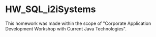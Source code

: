 # HW_SQL_i2iSystems

This homework was made within the scope of "Corporate Application Development Workshop with Current Java Technologies".
